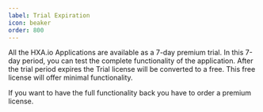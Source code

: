 ```yaml
---
label: Trial Expiration
icon: beaker
order: 800
---
```

All the HXA.io Applications are available as a 7-day premium trial. In this 7-day period, you can test the complete functionality of the application. After the trial period expires the Trial license will be converted to a free. This free license will offer minimal functionality.

If you want to have the full functionality back you have to order a premium license.